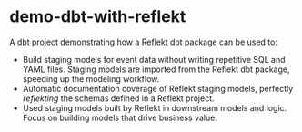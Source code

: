 # demo-dbt-with-reflekt
A [dbt](https://www.getdbt.com/) project demonstrating how a [Reflekt](https://github.com/GClunies/reflekt) dbt package can be used to:
- Build staging models for event data without writing repetitive SQL and YAML files. Staging models are imported from the Reflekt dbt package, speeding up the modeling workflow.
- Automatic documentation coverage of Reflekt staging models, perfectly *reflekting* the schemas defined in a Reflekt project.
- Used staging models built by Reflekt in downstream models and logic. Focus on building models that drive business value.
